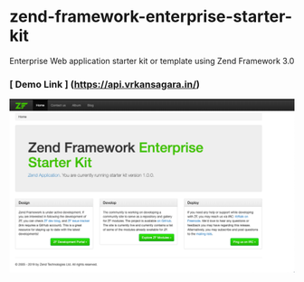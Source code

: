 # zend-framework-enterprise-starter-kit
Enterprise Web application starter kit or template using Zend Framework 3.0

### [ Demo Link ] (https://api.vrkansagara.in/)
![Home Page](./snapshot/homepage.png)
